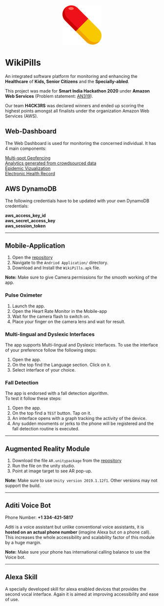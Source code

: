 <p align="center">
    <img alt="WikiPills logo" width="128" height="128" src="./public/android-chrome-256x256.png">
</p>

# WikiPills

An integrated software platform for monitoring and enhancing the **Healthcare** of **Kids, Senior Citizens** and the **Specially-abled**.

This project was made for **Smart India Hackathon 2020** under **Amazon Web Services** (Problem statement: [AN319](http://awssih2020.com/)).

Our team **H4CK3RS** was declared winners and ended up scoring the highest points amongst all finalists under the organization Amazon Web Services (AWS).

## Web-Dashboard

The Web Dashboard is used for monitoring the concerned individual. It has 4 main components:

<!-- Open the [repository](https://github.com/yashjaiswal1/AN319_H4CK3RS_SIH2020)

1. Navigate to the **public** directory
2. Open the file
>index.html
3. Find the login credentials below.
4. Log-In with the desired user.

### Log-In using the respective credentials on Admin Dashboard
---
Doctor Login:
ID: doctor
Pass: doctor123

Relative/Guardian Login:
ID: relative
Pass: relative123   -->

<!-- #### Demo Links: -->
<!-- [Web-App](https://wiki-pill.web.app/index.html "Log-In")   -->

[Multi-spot Geofencing](https://wiki-pill.web.app/child/index.html "Geofence")  
[Analytics generated from crowdsourced data](https://wiki-pill.web.app/dashboard.html "Analytics")  
[Epidemic Vizualization](https://wiki-pill.web.app/public.html "Heatmap")  
[Electronic Health Record](https://wiki-pill.web.app/patients.html "Health Profile")

## AWS DynamoDB

The following credentials have to be updated with your own DynamoDB credentials:

**aws_access_key_id**  
**aws_secret_access_key**  
**aws_session_token**

---

## Mobile-Application

1. Open the [repository](https://github.com/yashjaiswal1/AN319_H4CK3RS_SIH2020)
2. Navigate to the `Andriod Application/` directory.
3. Download and Install the `WikiPills.apk` file.

**Note:** Make sure to give Camera permissions for the smooth working of the app.

### Pulse Oximeter

1. Launch the app.
2. Open the Heart Rate Monitor in the Mobile-app
3. Wait for the camera flash to switch on.
4. Place your finger on the camera lens and wait for result.

### Multi-lingual and Dyslexic Interfaces

The app supports Multi-lingual and Dyslexic interfaces. To use the interface of your preference follow the following steps:

1. Open the app.
2. On the top find the Language section. Click on it.
3. Select interface of your choice.

### Fall Detection

The app is endorsed with a fall detection algorithm.  
To test it follow these steps:

1. Open the app.
2. On the top find a `TEST` button. Tap on it.
3. An interface opens with a graph tracking the activity of the device.
4. Any sudden movments or jerks to the phone will be registered and the fall detection routine is executed.

---

## Augmented Reality Module

1. Download the file `AR.unitypackage` from the [repository](https://github.com/yashjaiswal1/AN319_H4CK3RS_SIH2020)
2. Run the file on the unity studio.
3. Point at image target to see AR pop-up.

**Note:** Make sure to use `Unity version 2019.1.12f1`. Other versions may not support the build.

---

## Aditi Voice Bot

Phone Number: **+1 334-421-5817**

Aditi is a voice assistant but unlike conventional voice assistants, it is **hosted on an actual phone number** (imagine Alexa but on a phone call). This increases the whole accessibility and scalability factor of this module by a huge margin.

**Note:** Make sure your phone has international calling balance to use the Voice bot.

---

## Alexa Skill

A specially developed skill for alexa enabled devices that provides the second vocal interface. Again it is aimed at improving accessibility and ease of use.
